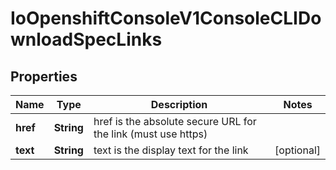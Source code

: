 
# IoOpenshiftConsoleV1ConsoleCLIDownloadSpecLinks

## Properties
Name | Type | Description | Notes
------------ | ------------- | ------------- | -------------
**href** | **String** | href is the absolute secure URL for the link (must use https) | 
**text** | **String** | text is the display text for the link |  [optional]



